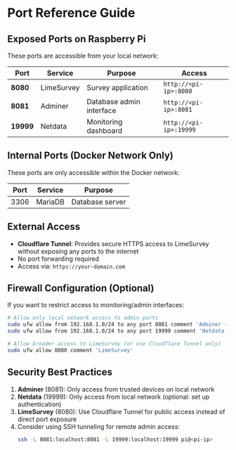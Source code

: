 # Port Reference Guide

## Exposed Ports on Raspberry Pi

These ports are accessible from your local network:

| Port | Service | Purpose | Access |
|------|---------|---------|--------|
| **8080** | LimeSurvey | Survey application | `http://<pi-ip>:8080` |
| **8081** | Adminer | Database admin interface | `http://<pi-ip>:8081` |
| **19999** | Netdata | Monitoring dashboard | `http://<pi-ip>:19999` |

## Internal Ports (Docker Network Only)

These ports are only accessible within the Docker network:

| Port | Service | Purpose |
|------|---------|---------|
| 3306 | MariaDB | Database server |

## External Access

- **Cloudflare Tunnel**: Provides secure HTTPS access to LimeSurvey without exposing any ports to the internet
- No port forwarding required
- Access via: `https://your-domain.com`

## Firewall Configuration (Optional)

If you want to restrict access to monitoring/admin interfaces:

```bash
# Allow only local network access to admin ports
sudo ufw allow from 192.168.1.0/24 to any port 8081 comment 'Adminer - local only'
sudo ufw allow from 192.168.1.0/24 to any port 19999 comment 'Netdata - local only'

# Allow broader access to LimeSurvey (or use Cloudflare Tunnel only)
sudo ufw allow 8080 comment 'LimeSurvey'
```

## Security Best Practices

1. **Adminer** (8081): Only access from trusted devices on local network
2. **Netdata** (19999): Only access from local network (optional: set up authentication)
3. **LimeSurvey** (8080): Use Cloudflare Tunnel for public access instead of direct port exposure
4. Consider using SSH tunneling for remote admin access:
   ```bash
   ssh -L 8081:localhost:8081 -L 19999:localhost:19999 pi@<pi-ip>
   ```
